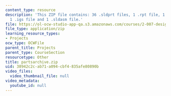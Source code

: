 ```yaml
---
content_type: resource
description: 'This ZIP file contains: 36 .sldprt files, 1 .rpt file, 1 .xlo file,
  1 .igs file and 1 .sldasm file.'
file: https://ol-ocw-studio-app-qa.s3.amazonaws.com/courses/2-007-design-and-manufacturing-i-spring-2009/38942c2cab71a094cbf4835afe80890b_partsarchive.zip
file_type: application/zip
learning_resource_types:
- Projects
ocw_type: OCWFile
parent_title: Projects
parent_type: CourseSection
resourcetype: Other
title: partsarchive.zip
uid: 38942c2c-ab71-a094-cbf4-835afe80890b
video_files:
  video_thumbnail_file: null
video_metadata:
  youtube_id: null
---
```

